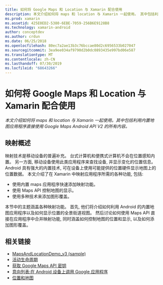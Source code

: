 ```yaml
---
title: 如何将 Google Maps 和 Location 与 Xamarin 配合使用
description: 本文介绍如何将 maps 和 location 与 Xamarin 一起使用。 其中包括利用内置地图应用程序直接使用 Google Maps Android API V2 的所有内容。
ms.prod: xamarin
ms.assetid: 425E0ED2-5380-6EBE-7059-256B6E9128B8
ms.technology: xamarin-android
author: conceptdev
ms.author: crdun
ms.date: 06/25/2018
ms.openlocfilehash: 80ec7a2ae13b3c76bccae80d2c6956533b027047
ms.sourcegitcommit: 3ea9ee034af9790d2b0dc0893435e997bd06e587
ms.translationtype: MT
ms.contentlocale: zh-CN
ms.lasthandoff: 07/30/2019
ms.locfileid: "68643266"
---
```

# <a name="how-to-use-google-maps-and-location-with-xamarinandroid"></a>如何将 Google Maps 和 Location 与 Xamarin 配合使用

_本文介绍如何将 maps 和 location 与 Xamarin 一起使用。其中包括利用内置地图应用程序直接使用 Google Maps Android API V2 的所有内容。_

## <a name="maps-overview"></a>映射概述

映射技术是移动设备的普遍补充。 台式计算机和便携式计算机不会在位置感知内置。 另一方面, 移动设备使用此类应用程序来查找设备, 并显示变化的位置信息。 Android 具有强大的内置技术, 可在设备上使用可能提供的位置硬件显示地图上的位置数据。 本文介绍了在 Xamarin 中映射应用程序所需的各种功能, 包括: 

-  使用内置 maps 应用程序快速添加映射功能。
-  使用 Maps API 控制地图的显示。
-  使用多种技术来添加图形覆盖。

本节中的主题涵盖各种映射功能。
首先, 他们将介绍如何利用 Android 的内置地图应用程序以及如何显示位置的全景街道视图。 然后讨论如何使用 Maps API 直接在应用程序中合并映射功能, 同时涵盖如何控制地图的位置和显示, 以及如何添加图形覆盖。


## <a name="related-links"></a>相关链接

- [MapsAndLocationDemo_v3 (sample)](https://docs.microsoft.com/samples/xamarin/monodroid-samples/mapsandlocationdemo-v3)
- [活动生命周期](~/android/app-fundamentals/activity-lifecycle/index.md)
- [获取 Google Maps API 密钥](~/android/platform/maps-and-location/maps/obtaining-a-google-maps-api-key.md)
- [意向列表:在 Android 设备上调用 Google 应用程序](https://developer.android.com/guide/appendix/g-app-intents.html)
- [位置和地图](https://developer.android.com/guide/topics/location/index.html)
